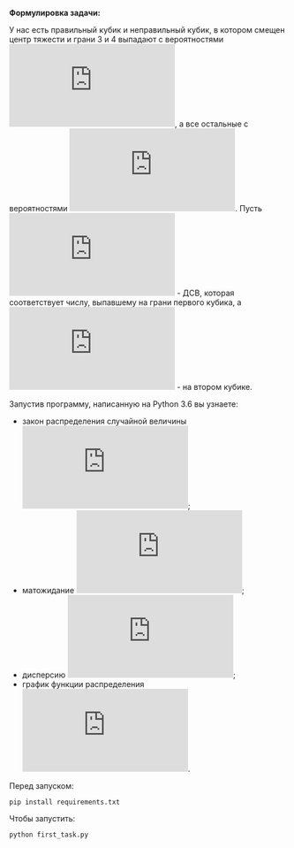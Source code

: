 **Формулировка задачи:**

У нас есть правильный кубик и неправильный кубик, в котором смещен центр тяжести и грани 3 и 4 выпадают с 
вероятностями ![frac](http://latex.codecogs.com/gif.latex?%5Cfrac%7B1%7D%7B3%7D), а все остальные с вероятностями 
![frac](http://latex.codecogs.com/gif.latex?%5Cfrac%7B1%7D%7B12%7D). 
Пусть ![xi](http://latex.codecogs.com/gif.latex?%5Cxi) - ДСВ, которая соответствует числу, выпавшему на грани первого 
кубика, а ![mu](http://latex.codecogs.com/gif.latex?%5Cmu) - на втором кубике.

Запустив программу, написанную на Python 3.6 вы узнаете:

- закон распределения случайной величины  ![equation](http://latex.codecogs.com/gif.latex?%5Ctheta%20%3D%20%5Cxi%5E%5Cmu%20-%20%5Cmu%5E%5Cxi);
- матожидание ![theta](http://latex.codecogs.com/gif.latex?%5Ctheta);
- дисперсию ![theta](http://latex.codecogs.com/gif.latex?%5Ctheta);
- график функции распределения ![theta](http://latex.codecogs.com/gif.latex?%5Ctheta). 

Перед запуском:

`pip install requirements.txt`

Чтобы запустить:

`python first_task.py`


